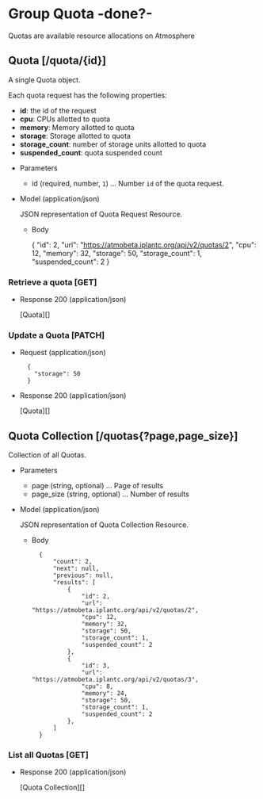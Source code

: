 # Group Quota -done?-
Quotas are available resource allocations on Atmosphere

## Quota [/quota/{id}]
A single Quota object.

Each quota request has the following properties:

- **id**: the id of the request
- **cpu**: CPUs allotted to quota
- **memory**: Memory allotted to quota
- **storage**: Storage allotted to quota
- **storage_count**: number of storage units allotted to quota
- **suspended_count**: quota suspended count

+ Parameters
    + id (required, number, `1`) ... Number `id` of the quota request.
    
+ Model (application/json)

    JSON representation of Quota Request Resource.

    + Body

        {
            "id": 2,
            "url": "https://atmobeta.iplantc.org/api/v2/quotas/2",
            "cpu": 12,
            "memory": 32,
            "storage": 50,
            "storage_count": 1,
            "suspended_count": 2
        }

### Retrieve a quota [GET]
+ Response 200 (application/json)

    [Quota][]

### Update a Quota [PATCH]
+ Request (application/json)

        {
          "storage": 50
        }

+ Response 200 (application/json)

    [Quota][]

## Quota Collection [/quotas{?page,page_size}]
Collection of all Quotas.

+ Parameters
    + page (string, optional) ... Page of results
    + page_size (string, optional) ... Number of results

+ Model (application/json)

    JSON representation of Quota Collection Resource.

    + Body

            {
                "count": 2,
                "next": null,
                "previous": null,
                "results": [
                    {
                        "id": 2,
                        "url": "https://atmobeta.iplantc.org/api/v2/quotas/2",
                        "cpu": 12,
                        "memory": 32,
                        "storage": 50,
                        "storage_count": 1,
                        "suspended_count": 2
                    },
                    {
                        "id": 3,
                        "url": "https://atmobeta.iplantc.org/api/v2/quotas/3",
                        "cpu": 8,
                        "memory": 24,
                        "storage": 50,
                        "storage_count": 1,
                        "suspended_count": 2
                    },
                ]
            }

### List all Quotas [GET]
+ Response 200 (application/json)

    [Quota Collection][]

